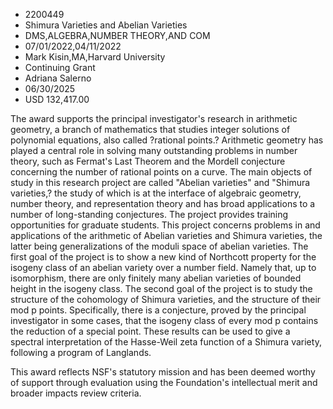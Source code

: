 
* 2200449
* Shimura Varieties and Abelian Varieties
* DMS,ALGEBRA,NUMBER THEORY,AND COM
* 07/01/2022,04/11/2022
* Mark Kisin,MA,Harvard University
* Continuing Grant
* Adriana Salerno
* 06/30/2025
* USD 132,417.00

The award supports the principal investigator's research in arithmetic geometry,
a branch of mathematics that studies integer solutions of polynomial equations,
also called ?rational points.? Arithmetic geometry has played a central role in
solving many outstanding problems in number theory, such as Fermat's Last
Theorem and the Mordell conjecture concerning the number of rational points on a
curve. The main objects of study in this research project are called "Abelian
varieties" and "Shimura varieties,? the study of which is at the interface of
algebraic geometry, number theory, and representation theory and has broad
applications to a number of long-standing conjectures. The project provides
training opportunities for graduate students. This project concerns problems in
and applications of the arithmetic of Abelian varieties and Shimura varieties,
the latter being generalizations of the moduli space of abelian varieties. The
first goal of the project is to show a new kind of Northcott property for the
isogeny class of an abelian variety over a number field. Namely that, up to
isomorphism, there are only finitely many abelian varieties of bounded height in
the isogeny class. The second goal of the project is to study the structure of
the cohomology of Shimura varieties, and the structure of their mod p points.
Specifically, there is a conjecture, proved by the principal investigator in
some cases, that the isogeny class of every mod p contains the reduction of a
special point. These results can be used to give a spectral interpretation of
the Hasse-Weil zeta function of a Shimura variety, following a program of
Langlands.

This award reflects NSF's statutory mission and has been deemed worthy of
support through evaluation using the Foundation's intellectual merit and broader
impacts review criteria.
